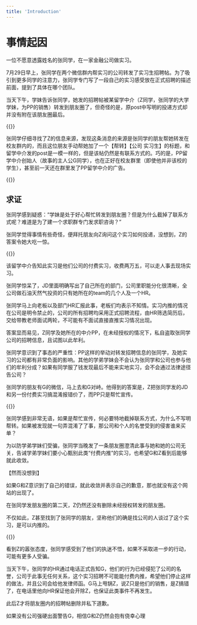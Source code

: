 ```yaml
---
title: 'Introduction'
---
```


# 事情起因

一位不愿意透露姓名的张同学，在一家金融公司做实习。

7月29日早上，张同学在两个微信群内帮实习的公司转发了实习生招聘帖。为了吸引到更多同学的注意力，张同学专门写了一段自己的实习感受放在正式招聘的描述前面，提到了具体在哪个团队。

当天下午，学妹告诉张同学，她发的招聘帖被某留学中介（Z同学，张同学的大学学妹，为PP的销售）转发到朋友圈了，但奇怪的是，原post中写明的投递方式却并没有附在该朋友圈最后。

{{<modal src="https://lh4.googleusercontent.com/gY7-1mLxyz6DwBbYdCjoSYIac2O6DQagNo58DQz8krJldoCeC_L72n61anWISTYN0wIaR7IfDIJFed9jzuYSHTQxeqFlLwJK817RzLwl-fQYStJ8V6XfpeRlA9AXWWNmPOxKFbWg" index=1 >}}

张同学仔细寻找了Z的信息来源，发现这条消息的来源是张同学的朋友帮她转发在校友群内的，而且这位朋友手动帮她加了一个【帮转】【公司 实习生】的标题，和留学中介发的post是一模一样的，但是该帖仍然是有联系方式的。巧的是，PP留学中介创始人（故事的主人公G同学），也在正好在校友群里（即使他并非该校的学生），甚至前一天还在群里发了PP留学中介的广告。

{{<modal src="https://lh6.googleusercontent.com/R-IJ2jeAdWnZ8DDPhxFCRSXA8vwKicGiI5qg7S7QdPmC1it3btAXVGRRnSW-GQUQKsUh-5Hz39mtte9IGyXzljARfBfDq8kRvMGAzoHLSlkK3CPnWctu7mEkY76YLSzhwGe5-MkA" index=2 >}}

## 求证

张同学感到疑惑：“学妹是处于好心帮忙转发到朋友圈？但是为什么截掉了联系方式呢？难道是为了建一个求职群专门发求职咨询？”

张同学觉得事情有些奇怪，便拜托朋友向Z询问这个实习如何投递，没想到，Z的答案令她大吃一惊。

{{<modal src="https://lh3.googleusercontent.com/pbvAi0-ghpPeHmv4qFURGdEH_T2oqOeQs8fyZ1huNHoTdTRX5CwTf5E4DsSGAikX4_xIOUwjtyM6XtLwCC8ba9GZa8rjJwU6tfFvTgU2XT2FJfCn3kntsg6gm9CBYz4uB0IsVtn-" index=3 >}}

该留学中介告知此实习是他们公司的付费实习，收费两万五，可以走人事去现场实习。

张同学惊呆了，JD里面明确写出了自己所在的部门，公司里职能分化很清晰，全公司做石油天然气投资的只有她所在的team的几个人及一个HR。

张同学马上向老板以及部门HR汇报此事，老板们均表示不知情。实习内推的情况在公司是明令禁止的，公司的所有招聘均采用正式招聘流程，由HR筛选简历后，交给带教老师面试两轮，不可能有不面试直接直推实习情况出现。

答案显而易见，Z同学及她所在的中介PP，在未经授权的情况下，私自盗取张同学公司的招聘信息，且试图以此牟利。

张同学意识到了事态的严重性：PP这样的举动对转发招聘信息的张同学，及她实习的公司都有非常负面的影响。其他的学弟学妹会不会认为张同学和公司也参与他们的牟利分成？如果有同学服了钱发现最后不能来实地实习，会不会通过法律途径告公司？

张同学的朋友有G的微信，马上去和G对峙。他得到的答案是，Z把张同学发的JD和另一份付费实习搞混淆报错价了，而PP只是帮忙宣传。

{{<modal src="https://lh5.googleusercontent.com/eMCuT31ROj5JxJWIWPsNbIpSce8Az6QJAyrOdSeMS8jRBG8bk4a1zax6a3-m3RqJp28QjMJ3CRP5vOHDRWmyCFez6-QgqlQ2dYxlzlpzHJnQ2ud7y-XOAjqAx9eFKkJW8HMV4n9q" index=4 >}}

张同学感到非常无语，如果是帮忙宣传，何必要特地截掉联系方式，为什么不写明帮转。如果被发现就一句弄混淆了了事，那公司和个人的名誉受到的侵害谁来买单？

为以防学弟学妹们受骗，张同学当晚发了一条朋友圈澄清此事与她和她的公司无关，告诫学弟学妹们要小心甄别此类“付费内推”的实习，也希望G和Z看到后能够就此收敛。

【然而没想到】

如果G和Z意识到了自己的错误，就此收敛并表示自己的歉意，那也就没有这个网站的出现了。

在张同学发朋友圈的第二天，Z仍然还没有删除未经授权转发的朋友圈。

不仅如此，Z甚至找到了张同学的朋友，坚称他们的确是找公司的人谈过了这个实习，是可以内推的。

{{<modal src="https://lh4.googleusercontent.com/6fQpJzQMx2B72UWrHitXh5ITL3rtDbqsKu1QcJk_pFrvhqgoXjI8wrNyITeUf2zWobk4EPIvxgCUT4RILqrVIj_AvxPcOkKHor9Y9K_Qv1eV0IxYLO7p8SAPSZQ1Dh2A_RyGQMRP" index=5 >}}

看到Z的嚣张态度，张同学感受到了他们的执迷不悟，如果不采取进一步的行动，可能有更多人受骗。

当天下午，张同学的HR通过电话正式告知G，他们的行为已经侵犯了公司的名誉，公司于此事无任何关系，这个实习招聘不可能能付费内推，希望他们停止这样的做法，并且公司会给他发律师函。G马上甩锅Z，说Z只是他们的销售，是Z搞错了，在电话里他向HR保证他会开除Z，也保证此类事件不再发生。

此后Z才将朋友圈内的招聘帖删除并私下道歉。

如果没有公司强硬出面警告G，相信G和Z仍然会抱有侥幸心理